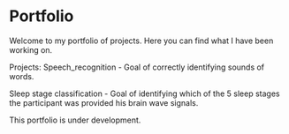 # Portfolio

Welcome to my portfolio of projects.
Here you can find what I have been working on.

Projects:
Speech_recognition - Goal of correctly identifying sounds of words.

Sleep stage classification - Goal of identifying which of the 5 sleep stages the participant was provided his brain wave signals.

This portfolio is under development.
